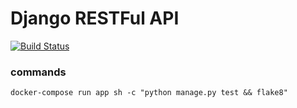 # Django RESTFul API

[![Build Status](https://travis-ci.com/amazingandyyy/django-api.svg?branch=master)](https://travis-ci.com/amazingandyyy/django-api)


### commands
```
docker-compose run app sh -c "python manage.py test && flake8"

```